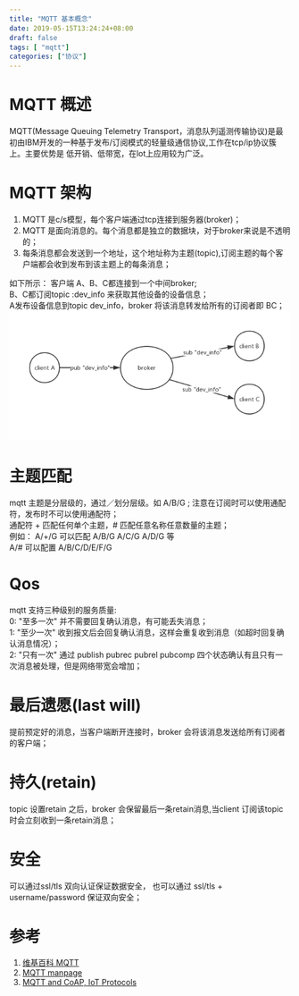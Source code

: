 ```yaml
---
title: "MQTT 基本概念"
date: 2019-05-15T13:24:24+08:00
draft: false
tags: [ "mqtt"]
categories: ["协议"]
---
```



# MQTT 概述
  
MQTT(Message Queuing Telemetry Transport，消息队列遥测传输协议)是最初由IBM开发的一种基于发布/订阅模式的轻量级通信协议,工作在tcp/ip协议簇上。主要优势是
低开销、低带宽，在lot上应用较为广泛。


# MQTT 架构
1. MQTT 是c/s模型，每个客户端通过tcp连接到服务器(broker)；
2. MQTT 是面向消息的。每个消息都是独立的数据块，对于broker来说是不透明的；
3. 每条消息都会发送到一个地址，这个地址称为主题(topic),订阅主题的每个客户端都会收到发布到该主题上的每条消息；

如下所示： 客户端 A、B、C都连接到一个中间broker;    
B、C都订阅topic :dev_info 来获取其他设备的设备信息；  
A发布设备信息到topic dev_info，broker 将该消息转发给所有的订阅者即 BC；  
![mqqtt_arch](https://raw.githubusercontent.com/garfcat/garfcat/master/static/mqtt_arch.png)

# 主题匹配
mqtt 主题是分层级的，通过／划分层级。如 A/B/G ;
注意在订阅时可以使用通配符，发布时不可以使用通配符；  
 通配符 + 匹配任何单个主题，# 匹配任意名称任意数量的主题；   
 例如： A/+/G 可以匹配 A/B/G A/C/G A/D/G 等  
 A/# 可以配置 A/B/C/D/E/F/G 
 
 
# Qos  
 mqtt 支持三种级别的服务质量:  
 0: "至多一次" 并不需要回复确认消息，有可能丢失消息；  
 1: "至少一次" 收到报文后会回复确认消息，这样会重复收到消息（如超时回复确认消息情况）；  
 2: "只有一次" 通过 publish pubrec pubrel pubcomp 四个状态确认有且只有一次消息被处理，但是网络带宽会增加；  
 
# 最后遗愿(last will)
 提前预定好的消息，当客户端断开连接时，broker 会将该消息发送给所有订阅者的客户端；
 
# 持久(retain)
 topic 设置retain 之后，broker 会保留最后一条retain消息,当client 订阅该topic 时会立刻收到一条retain消息；
 

 
# 安全
 可以通过ssl/tls 双向认证保证数据安全， 也可以通过 ssl/tls + username/password 保证双向安全；

# 参考  

 1. [维基百科 MQTT](https://zh.wikipedia.org/wiki/MQTT)  
 2. [MQTT manpage](https://mosquitto.org/man/mqtt-7.html)
 3. [MQTT and CoAP, IoT Protocols](https://www.eclipse.org/community/eclipse_newsletter/2014/february/article2.php)